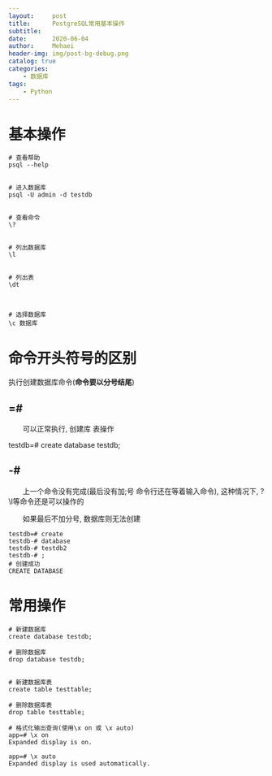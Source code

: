 ```yaml
---
layout:     post
title:      PostgreSQL常用基本操作
subtitle:   
date:       2020-06-04
author:     Mehaei
header-img: img/post-bg-debug.png
catalog: true
categories:
    - 数据库
tags:
    - Python
---
```

# 基本操作

```
# 查看帮助
psql --help


# 进入数据库
psql -U admin -d testdb


# 查看命令
\?


# 列出数据库
\l


# 列出表
\dt



# 选择数据库
\c 数据库
```

# 命令开头符号的区别

执行创建数据库命令(**命令要以分号结尾**)

## **=#**

　　可以正常执行, 创建库 表操作

 

testdb=# create database testdb;

 

 

## **-#**

　　上一个命令没有完成(最后没有加;号 命令行还在等着输入命令), 这种情况下, \? \l等命令还是可以操作的

　　如果最后不加分号, 数据库则无法创建

```
testdb=# create
testdb-# database
testdb-# testdb2
testdb-# ;
# 创建成功
CREATE DATABASE
```

# 常用操作

```
# 新建数据库
create database testdb;

# 删除数据库
drop database testdb;


# 新建数据库表
create table testtable;

# 删除数据库表
drop table testtable;

# 格式化输出查询(使用\x on 或 \x auto)
app=# \x on
Expanded display is on.

app=# \x auto
Expanded display is used automatically.
```
